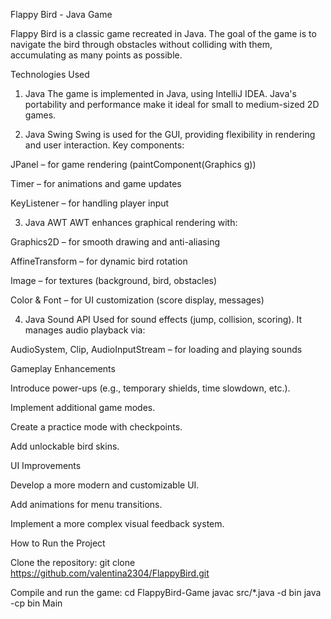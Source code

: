 Flappy Bird - Java Game

Flappy Bird is a classic game recreated in Java. The goal of the game is to navigate the bird through obstacles without colliding with them, accumulating as many points as possible.

Technologies Used
1. Java
The game is implemented in Java, using IntelliJ IDEA. Java's portability and performance make it ideal for small to medium-sized 2D games.

2. Java Swing
Swing is used for the GUI, providing flexibility in rendering and user interaction. Key components:

JPanel – for game rendering (paintComponent(Graphics g))

Timer – for animations and game updates

KeyListener – for handling player input

3. Java AWT
AWT enhances graphical rendering with:

Graphics2D – for smooth drawing and anti-aliasing

AffineTransform – for dynamic bird rotation

Image – for textures (background, bird, obstacles)

Color & Font – for UI customization (score display, messages)

4. Java Sound API
Used for sound effects (jump, collision, scoring). It manages audio playback via:

AudioSystem, Clip, AudioInputStream – for loading and playing sounds


Gameplay Enhancements

Introduce power-ups (e.g., temporary shields, time slowdown, etc.).

Implement additional game modes.

Create a practice mode with checkpoints.

Add unlockable bird skins.

UI Improvements

Develop a more modern and customizable UI.

Add animations for menu transitions.

Implement a more complex visual feedback system.


How to Run the Project

Clone the repository:
git clone https://github.com/valentina2304/FlappyBird.git

Compile and run the game:
cd FlappyBird-Game
javac src/*.java -d bin
java -cp bin Main
